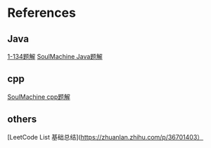 # References

## Java
[1-134题解](https://leetcode.wang/)
[SoulMachine Java题解](/References/algorithm-essentials-java.pdf)
## cpp
[SoulMachine cpp题解](/References/leetcode-cpp.pdf)

## others
[LeetCode List 基础总结](https://zhuanlan.zhihu.com/p/36701403）
